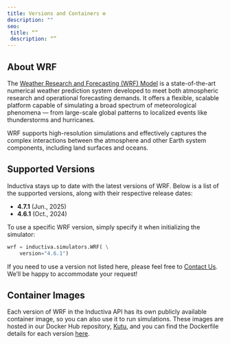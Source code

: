 ```yaml
---
title: Versions and Containers ⚙️
description: ""
seo:
 title: “”
 description: “”
---
```


## About WRF
The [Weather Research and Forecasting (WRF) Model](https://www.mmm.ucar.edu/models/wrf) is a state-of-the-art numerical weather prediction system developed to meet both atmospheric research and operational forecasting demands. It offers a flexible, scalable platform capable of simulating a broad spectrum of meteorological phenomena — from large-scale global patterns to localized events like thunderstorms and hurricanes. 

WRF supports high-resolution simulations and effectively captures the complex interactions between the atmosphere and other Earth system components, including land surfaces and oceans.

## Supported Versions
Inductiva stays up to date with the latest versions of WRF. Below is a list of the supported versions, along with their respective release dates:

- **4.7.1** (Jun., 2025)
- **4.6.1** (Oct., 2024)

To use a specific WRF version, simply specify it when initializing the simulator:

```python
wrf = inductiva.simulators.WRF( \
    version="4.6.1")
```

If you need to use a version not listed here, please feel free to [Contact Us](mailto:support@inductiva.ai).
We’ll be happy to accommodate your request!

## Container Images
Each version of WRF in the Inductiva API has its own publicly available container image, 
so you can also use it to run simulations. These images are hosted in our Docker Hub repository, 
[Kutu](https://hub.docker.com/r/inductiva/kutu/tags?name=wrf), and you can find the 
Dockerfile details for each version [here](https://github.com/inductiva/kutu/tree/main/simulators/wrf).